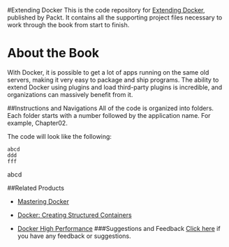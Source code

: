 
#Extending Docker
This is the code repository for [Extending Docker](https://www.packtpub.com/networking-and-servers/extending-docker?utm_source=github&utm_medium=repository&utm_campaign=9781786463142), published by Packt. It contains all the supporting project files necessary to work through the book from start to finish.
# About the Book
With Docker, it is possible to get a lot of apps running on the same old servers, making it very easy to package and ship programs. The ability to extend Docker using plugins and load third-party plugins is incredible, and organizations can massively benefit from it.

##Instructions and Navigations
All of the code is organized into folders. Each folder starts with a number followed by the application name. For example, Chapter02.



The code will look like the following:
```
abcd
ddd
fff
```

abcd

##Related Products
* [Mastering Docker](https://www.packtpub.com/virtualization-and-cloud/mastering-docker?utm_source=github&utm_medium=repository&utm_campaign=9781785287039)

* [Docker: Creating Structured Containers](https://www.packtpub.com/virtualization-and-cloud/docker-creating-structured-containers?utm_source=github&utm_medium=repository&utm_campaign=9781786465931)

* [Docker High Performance](https://www.packtpub.com/networking-and-servers/docker-high-performance?utm_source=github&utm_medium=repository&utm_campaign=9781785886805)
###Suggestions and Feedback
[Click here](https://docs.google.com/forms/d/e/1FAIpQLSe5qwunkGf6PUvzPirPDtuy1Du5Rlzew23UBp2S-P3wB-GcwQ/viewform) if you have any feedback or suggestions.
